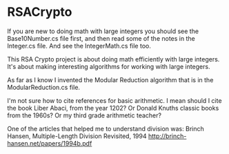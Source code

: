 # RSACrypto

If you are new to doing math with large integers you should see the Base10Number.cs file first, and then read some of the notes in the Integer.cs file.  And see the IntegerMath.cs file too.

This RSA Crypto project is about doing math efficiently with large integers.  It's about making interesting algorithms for working with large integers.  

As far as I know I invented the Modular Reduction algorithm that is in the ModularReduction.cs file.

I'm not sure how to cite references for basic arithmetic.  I mean should I cite the book Liber Abaci, from the year 1202?  Or Donald Knuths classic books from the 1960s?  Or my third grade arithmetic teacher?

One of the articles that helped me to understand division was: Brinch Hansen, Multiple-Length Division Revisited, 1994
http://brinch-hansen.net/papers/1994b.pdf


